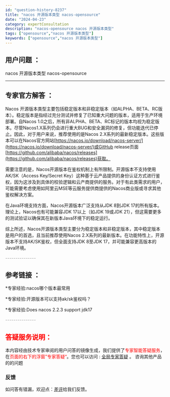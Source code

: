 ```yaml
---
id: "question-history-8237"
title: "nacos 开源版本类型 nacos-opensource"
date: "2024-04-23"
category: expertConsultation
description: "nacos-opensource nacos 开源版本类型"
tags: ["opensource","nacos 开源版本类型"]
keywords: ["opensource","nacos 开源版本类型"]
---
```


## 用户问题 ： 
 nacos 开源版本类型 nacos-opensource 

---------------
## 专家官方解答 ：

Nacos 开源版本类型主要包括稳定版本和非稳定版本（如ALPHA、BETA、RC版本）。稳定版本是指经过充分测试并修复了已知重大问题的版本，适用于生产环境部署。自Nacos 1.0之后，所有非ALPHA、BETA、RC标记的版本均视为稳定版本。尽管Nacos1.X系列仍会进行重大BUG和安全漏洞的修复，但功能迭代已停止。因此，对于用户来说，推荐使用的是Nacos 2.X系列的最新稳定版本。这些版本可以在Nacos官方网站[https://nacos.io/download/nacos-server/](https://nacos.io/download/nacos-server/)或GitHub release页面[https://github.com/alibaba/nacos/releases](https://github.com/alibaba/nacos/releases)获取。

需要注意的是，Nacos开源版本在鉴权机制上有所限制。开源版本不支持使用AK/SK（Access Key/Secret Key）这种基于云产品提供的身份认证方式进行鉴权，因为这涉及到具体的校验逻辑和云产商提供的服务。对于有此类需求的用户，可能需要考虑使用如阿里云MSE等云服务提供商提供的Nacos商业版或寻求其他鉴权解决方案。

在Java环境支持方面，Nacos开源版本广泛支持从JDK 8到JDK 17的所有版本。理论上，Nacos也有可能兼容JDK 17以上（如JDK 19或JDK 21），但这需要更多的测试验证以确保其在新版本Java环境下的稳定运行。

综上所述，Nacos开源版本类型主要分为稳定版本和非稳定版本，其中稳定版本是用户的首选，且当前推荐使用Nacos 2.X系列的最新版本。在功能特性上，开源版本不支持AK/SK鉴权，但全面支持JDK 8至JDK 17，并可能兼容更高版本的Java环境。


<font color="#949494">---------------</font> 


## 参考链接 ：

*专家经验:nacos哪个版本最常用 
 
 *专家经验:开源版本可以支持ak/sk鉴权吗？ 
 
 *专家经验:Does nacos 2.2.3 support jdk17 


 <font color="#949494">---------------</font> 
 


## <font color="#FF0000">答疑服务说明：</font> 

本内容经由技术专家审阅的用户问答的镜像生成，我们提供了<font color="#FF0000">专家智能答疑服务</font>，在<font color="#FF0000">页面的右下的浮窗”专家答疑“</font>。您也可以访问 : [全局专家答疑](https://opensource.alibaba.com/chatBot) 。 咨询其他产品的的问题

### 反馈
如问答有错漏，欢迎点：[差评](https://ai.nacos.io/user/feedbackByEnhancerGradePOJOID?enhancerGradePOJOId=11552)给我们反馈。
